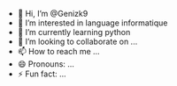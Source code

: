 - 👋 Hi, I’m @Genizk9
- 👀 I’m interested in language informatique
- 🌱 I’m currently learning python
- 💞️ I’m looking to collaborate on ...
- 📫 How to reach me ...
- 😄 Pronouns: ...
- ⚡ Fun fact: ...

<!---
